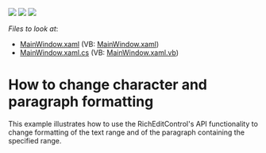 <!-- default badges list -->
![](https://img.shields.io/endpoint?url=https://codecentral.devexpress.com/api/v1/VersionRange/128607462/11.1.4%2B)
[![](https://img.shields.io/badge/Open_in_DevExpress_Support_Center-FF7200?style=flat-square&logo=DevExpress&logoColor=white)](https://supportcenter.devexpress.com/ticket/details/E3323)
[![](https://img.shields.io/badge/📖_How_to_use_DevExpress_Examples-e9f6fc?style=flat-square)](https://docs.devexpress.com/GeneralInformation/403183)
<!-- default badges end -->
<!-- default file list -->
*Files to look at*:

* [MainWindow.xaml](./CS/HowToChangeFormatting/MainWindow.xaml) (VB: [MainWindow.xaml](./VB/HowToChangeFormatting/MainWindow.xaml))
* [MainWindow.xaml.cs](./CS/HowToChangeFormatting/MainWindow.xaml.cs) (VB: [MainWindow.xaml.vb](./VB/HowToChangeFormatting/MainWindow.xaml.vb))
<!-- default file list end -->
# How to change character and paragraph formatting


<p>This example illustrates how to use the RichEditControl's API functionality to change formatting of the text range and of the paragraph containing the specified range.</p>

<br/>


